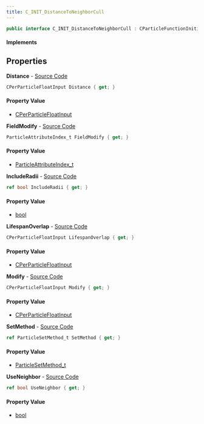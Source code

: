 ```yaml
---
title: C_INIT_DistanceToNeighborCull
---
```


```csharp
public interface C_INIT_DistanceToNeighborCull : CParticleFunctionInitializer, CParticleFunction, ISchemaClass<CParticleFunction>, ISchemaClass<CParticleFunctionInitializer>, ISchemaClass<C_INIT_DistanceToNeighborCull>, ISchemaField, ISchemaClass, INativeHandle
```

#### Implements

## Properties

**Distance** - [Source Code](https://github.com/swiftly-solution/swiftlys2/blob/master/managed/src/SwiftlyS2.Generated/Schemas/Interfaces/C_INIT_DistanceToNeighborCull.cs#L16)

```csharp
CPerParticleFloatInput Distance { get; }
```

#### Property Value

- [CPerParticleFloatInput](/docs/api/shared/schemadefinitions/cperparticlefloatinput)

**FieldModify** - [Source Code](https://github.com/swiftly-solution/swiftlys2/blob/master/managed/src/SwiftlyS2.Generated/Schemas/Interfaces/C_INIT_DistanceToNeighborCull.cs#L22)

```csharp
ParticleAttributeIndex_t FieldModify { get; }
```

#### Property Value

- [ParticleAttributeIndex_t](/docs/api/shared/schemadefinitions/particleattributeindex_t)

**IncludeRadii** - [Source Code](https://github.com/swiftly-solution/swiftlys2/blob/master/managed/src/SwiftlyS2.Generated/Schemas/Interfaces/C_INIT_DistanceToNeighborCull.cs#L18)

```csharp
ref bool IncludeRadii { get; }
```

#### Property Value

- [bool](https://learn.microsoft.com/dotnet/api/system.boolean)

**LifespanOverlap** - [Source Code](https://github.com/swiftly-solution/swiftlys2/blob/master/managed/src/SwiftlyS2.Generated/Schemas/Interfaces/C_INIT_DistanceToNeighborCull.cs#L20)

```csharp
CPerParticleFloatInput LifespanOverlap { get; }
```

#### Property Value

- [CPerParticleFloatInput](/docs/api/shared/schemadefinitions/cperparticlefloatinput)

**Modify** - [Source Code](https://github.com/swiftly-solution/swiftlys2/blob/master/managed/src/SwiftlyS2.Generated/Schemas/Interfaces/C_INIT_DistanceToNeighborCull.cs#L24)

```csharp
CPerParticleFloatInput Modify { get; }
```

#### Property Value

- [CPerParticleFloatInput](/docs/api/shared/schemadefinitions/cperparticlefloatinput)

**SetMethod** - [Source Code](https://github.com/swiftly-solution/swiftlys2/blob/master/managed/src/SwiftlyS2.Generated/Schemas/Interfaces/C_INIT_DistanceToNeighborCull.cs#L26)

```csharp
ref ParticleSetMethod_t SetMethod { get; }
```

#### Property Value

- [ParticleSetMethod_t](/docs/api/shared/schemadefinitions/particlesetmethod_t)

**UseNeighbor** - [Source Code](https://github.com/swiftly-solution/swiftlys2/blob/master/managed/src/SwiftlyS2.Generated/Schemas/Interfaces/C_INIT_DistanceToNeighborCull.cs#L28)

```csharp
ref bool UseNeighbor { get; }
```

#### Property Value

- [bool](https://learn.microsoft.com/dotnet/api/system.boolean)

